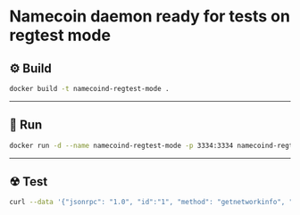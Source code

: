 # Namecoin daemon ready for tests on regtest mode

## ⚙ Build
```bash
docker build -t namecoind-regtest-mode .
```

<hr>

## 🚀 Run
```bash
docker run -d --name namecoind-regtest-mode -p 3334:3334 namecoind-regtest-mode
```

<hr>

## ☢ Test
```bash
curl --data '{"jsonrpc": "1.0", "id":"1", "method": "getnetworkinfo", "params": []}' http://root:root@localhost:3334
```

